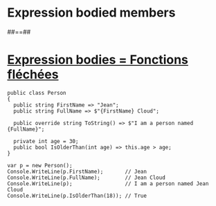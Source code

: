 <!-- .slide: class="transition bg-blue" -->
# Expression bodied members

##==##

# [Expression bodies = Fonctions fléchées](https://learn.microsoft.com/en-us/dotnet/csharp/programming-guide/statements-expressions-operators/expression-bodied-members)

```csharp[]
public class Person 
{
  public string FirstName => "Jean";
  public string FullName => $"{FirstName} Cloud";

  public override string ToString() => $"I am a person named {FullName}";

  private int age = 30;
  public bool IsOlderThan(int age) => this.age > age;
}

var p = new Person();
Console.WriteLine(p.FirstName);       // Jean
Console.WriteLine(p.FullName);        // Jean Cloud
Console.WriteLine(p);                 // I am a person named Jean Cloud
Console.WriteLine(p.IsOlderThan(18)); // True
```
